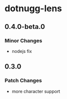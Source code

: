# dotnugg-lens

## 0.4.0-beta.0

### Minor Changes

-   nodejs fix

## 0.3.0

### Patch Changes

-   more character support
